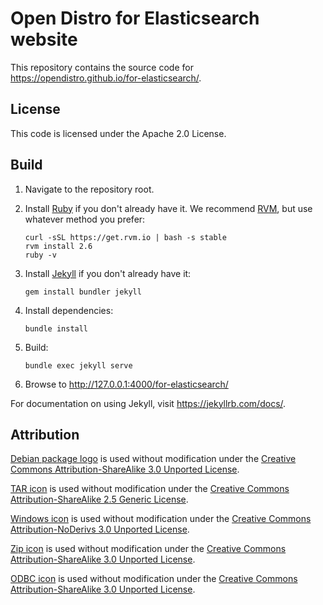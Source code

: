# Open Distro for Elasticsearch website

This repository contains the source code for https://opendistro.github.io/for-elasticsearch/.


## License

This code is licensed under the Apache 2.0 License.


## Build

1. Navigate to the repository root.

1. Install [Ruby](https://www.ruby-lang.org/en/) if you don't already have it. We recommend [RVM](https://rvm.io/), but use whatever method you prefer:

   ```
   curl -sSL https://get.rvm.io | bash -s stable
   rvm install 2.6
   ruby -v
   ```

1. Install [Jekyll](https://jekyllrb.com/) if you don't already have it:

   ```
   gem install bundler jekyll
   ```

1. Install dependencies:

   `bundle install`

1. Build:

   `bundle exec jekyll serve`

1.  Browse to http://127.0.0.1:4000/for-elasticsearch/

For documentation on using Jekyll, visit https://jekyllrb.com/docs/.


## Attribution

[Debian package logo](https://commons.wikimedia.org/wiki/File:Application-x-deb.svg) is used without modification under the [Creative Commons Attribution-ShareAlike 3.0 Unported License](https://creativecommons.org/licenses/by-sa/3.0/).

[TAR icon](http://www.softicons.com/system-icons/hycons-icon-theme-by-gomez-hyuuga) is used without modification under the [Creative Commons Attribution-ShareAlike 2.5 Generic License](https://creativecommons.org/licenses/by-sa/2.5/).

[Windows icon](http://www.softicons.com/application-icons/circle-icons-by-martz90) is used without modification under the [Creative Commons Attribution-NoDerivs 3.0 Unported License](https://creativecommons.org/licenses/by-nd/3.0/).

[Zip icon](http://www.softicons.com/system-icons/imageboard-filetype-icons-by-lopagof) is used without modification under the [Creative Commons Attribution-ShareAlike 3.0 Unported License](https://creativecommons.org/licenses/by-sa/3.0/).

[ODBC icon](http://www.softicons.com/folder-icons/isuite-revoked-icons-by-prax-08) is used without modification under the [Creative Commons Attribution-ShareAlike 3.0 Unported License](https://creativecommons.org/licenses/by-sa/3.0/).